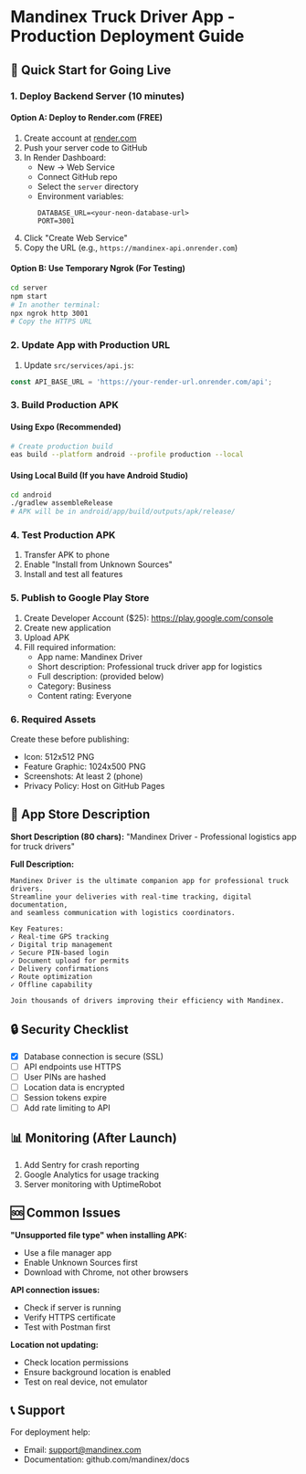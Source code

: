 # Mandinex Truck Driver App - Production Deployment Guide

## 🚀 Quick Start for Going Live

### 1. Deploy Backend Server (10 minutes)

#### Option A: Deploy to Render.com (FREE)
1. Create account at [render.com](https://render.com)
2. Push your server code to GitHub
3. In Render Dashboard:
   - New → Web Service
   - Connect GitHub repo
   - Select the `server` directory
   - Environment variables:
     ```
     DATABASE_URL=<your-neon-database-url>
     PORT=3001
     ```
4. Click "Create Web Service"
5. Copy the URL (e.g., `https://mandinex-api.onrender.com`)

#### Option B: Use Temporary Ngrok (For Testing)
```bash
cd server
npm start
# In another terminal:
npx ngrok http 3001
# Copy the HTTPS URL
```

### 2. Update App with Production URL

1. Update `src/services/api.js`:
```javascript
const API_BASE_URL = 'https://your-render-url.onrender.com/api';
```

### 3. Build Production APK

#### Using Expo (Recommended)
```bash
# Create production build
eas build --platform android --profile production --local
```

#### Using Local Build (If you have Android Studio)
```bash
cd android
./gradlew assembleRelease
# APK will be in android/app/build/outputs/apk/release/
```

### 4. Test Production APK
1. Transfer APK to phone
2. Enable "Install from Unknown Sources"
3. Install and test all features

### 5. Publish to Google Play Store

1. Create Developer Account ($25): https://play.google.com/console
2. Create new application
3. Upload APK
4. Fill required information:
   - App name: Mandinex Driver
   - Short description: Professional truck driver app for logistics
   - Full description: (provided below)
   - Category: Business
   - Content rating: Everyone

### 6. Required Assets

Create these before publishing:
- Icon: 512x512 PNG
- Feature Graphic: 1024x500 PNG
- Screenshots: At least 2 (phone)
- Privacy Policy: Host on GitHub Pages

## 📱 App Store Description

**Short Description (80 chars):**
"Mandinex Driver - Professional logistics app for truck drivers"

**Full Description:**
```
Mandinex Driver is the ultimate companion app for professional truck drivers. 
Streamline your deliveries with real-time tracking, digital documentation, 
and seamless communication with logistics coordinators.

Key Features:
✓ Real-time GPS tracking
✓ Digital trip management
✓ Secure PIN-based login
✓ Document upload for permits
✓ Delivery confirmations
✓ Route optimization
✓ Offline capability

Join thousands of drivers improving their efficiency with Mandinex.
```

## 🔒 Security Checklist

- [x] Database connection is secure (SSL)
- [ ] API endpoints use HTTPS
- [ ] User PINs are hashed
- [ ] Location data is encrypted
- [ ] Session tokens expire
- [ ] Add rate limiting to API

## 📊 Monitoring (After Launch)

1. Add Sentry for crash reporting
2. Google Analytics for usage tracking
3. Server monitoring with UptimeRobot

## 🆘 Common Issues

**"Unsupported file type" when installing APK:**
- Use a file manager app
- Enable Unknown Sources first
- Download with Chrome, not other browsers

**API connection issues:**
- Check if server is running
- Verify HTTPS certificate
- Test with Postman first

**Location not updating:**
- Check location permissions
- Ensure background location is enabled
- Test on real device, not emulator

## 📞 Support

For deployment help:
- Email: support@mandinex.com
- Documentation: github.com/mandinex/docs
